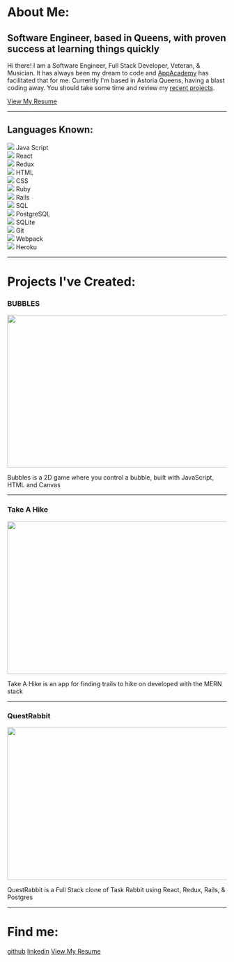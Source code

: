 <head>
<link rel="stylesheet" href="./style.css">
<link rel='icon' type='image/png' href='./favicon.png'/>
<!-- <script src="./hover.js"></script> -->
</head>

# About Me:

<div class='intro'>
<h2>Software Engineer, based in Queens, with proven success at learning things quickly</h2>
<p>Hi there! I am a Software Engineer, Full Stack Developer, Veteran, & Musician. It has always been my dream to code and <a target="_blank" class="a3" href="https://www.appacademy.io/">AppAcademy</a> has facilitated that for me. Currently I'm based in Astoria Queens, having a blast coding away. You should take some time and review my <a href="#projects" class='a3'>recent projects</a>.</p>
<a target="_blank" class='a2' href="https://drive.google.com/file/d/1AsTQNu3M0gmi4ZkAlve4Ibas4-M9C8jm/view?usp=sharing">
View My Resume
</a>
</div>

<hr/>

## Languages Known:

<div id="code">
<div class='desc'>
<img class="code" src="images/js.png">
<span>Java Script</span>
</div>
<div class="desc">
<img class="code" src="images/react.png">
<span>React</span>
</div>
<div class="desc">
<img class="code" src="images/redux.png">
<span>Redux</span>
</div>
<div class="desc">
<img class="code" src="images/html.png">
<span>HTML</span>
</div>
<div class="desc">
<img class="code" src="images/css.png">
<span>CSS</span>
</div>
<div class="desc">
<img class="code" src="images/ruby.png">
<span>Ruby</span>
</div>
<div class="desc">
<img class="code" src="images/rails.png">
<span>Rails</span>
</div>
<div class="desc">
<img class="code2" src="images/sql.png">
<span>SQL</span>
</div>
<div class="desc">
<img class="code" src="images/post.png">
<span>PostgreSQL</span>
</div>
<div class="desc">
<img class="code2" src="images/lite.png">
<span>SQLite</span>
</div>
<div class="desc">
<img class="code2" src="images/git.png">
<span>Git</span>
</div>
<div class="desc">
<img class="code2" src="images/webpack.png">
<span>Webpack</span>
</div>
<div class="desc">
<img class="code2" src="images/heroku.png">
<span>Heroku</span>
</div>
</div>
<hr/>

# Projects I've Created:

<div class="projects" id='projects'>
<div class="display">

<h3>BUBBLES</h3>
<a target="_blank" class="a" href="https://bman2386.github.io/Bubbles_JS_Project/"><img src="images/Bubbles.PNG" height="350" width="600"></a>
<p class='p'>Bubbles is a 2D game where you control a bubble, built with JavaScript, HTML and Canvas</p>
<hr/>
</div>

<div class="display">

<h3>Take A Hike</h3>
<a target="_blank" class="a" href="https://take-a-hike1.herokuapp.com/#/"><img src="images/hiking.gif" height="350" width="600"></a>
<p class='p'>Take A Hike is an app for finding trails to hike on developed with the MERN stack</p>
<hr/>
</div>

<div class="display">

<h3>QuestRabbit</h3>
<a target="_blank" class="a" href="https://quest-rabbit.herokuapp.com/#/"><img src="images/QuestRabbit.PNG" height="350" width="600"></a>
<p class='p'>QuestRabbit is a Full Stack clone of Task Rabbit using React, Redux, Rails, & Postgres</p>

</div>
</div>

<hr/>

# Find me:
<div class='links'>
<a target="_blank" class='a2' href="https://github.com/Bman2386">github</a>
<a target="_blank" class='a2' href="https://www.linkedin.com/in/brendonbiagi/">linkedin</a>
<a target="_blank" class='a2' href="https://drive.google.com/file/d/1AsTQNu3M0gmi4ZkAlve4Ibas4-M9C8jm/view?usp=sharing">
View My Resume
</a>
</div>